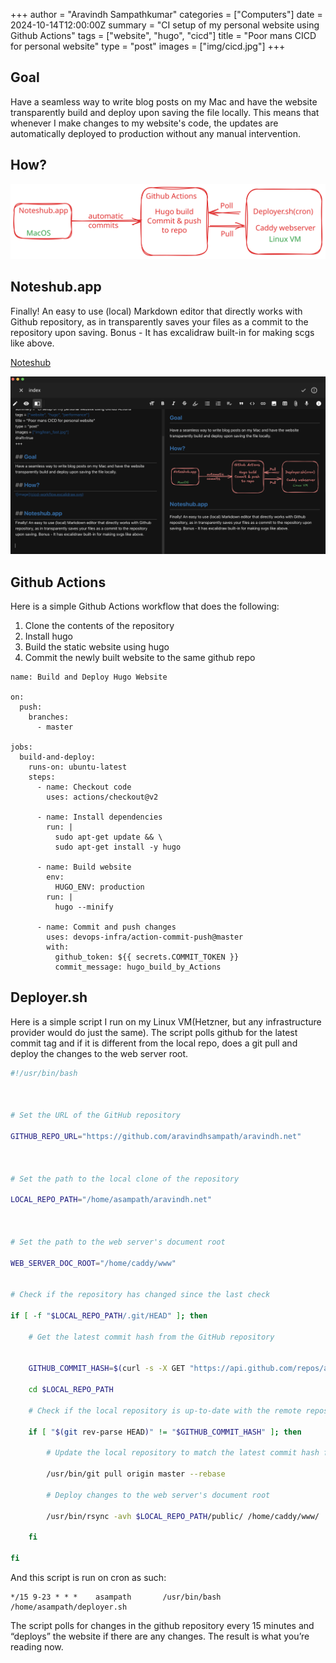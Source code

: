 +++
author = "Aravindh Sampathkumar"
categories = ["Computers"]
date = 2024-10-14T12:00:00Z
summary = "CI setup of my personal website using Github Actions"
tags = ["website", "hugo", "cicd"]
title = "Poor mans CICD for personal website"
type = "post"
images = ["img/cicd.jpg"]
+++

## Goal
Have a seamless way to write blog posts on my Mac and have the website transparently build and deploy upon saving the file locally. This means that whenever I make changes to my website's code, the updates are automatically deployed to production without any manual intervention.

## How?
![cicd-workflow](cicd-workflow.excalidraw.svg)


## Noteshub.app

Finally!
An easy to use (local) Markdown editor that directly works with Github repository, as in transparently saves your files as a commit to the repository upon saving. Bonus - It has excalidraw built-in for making scgs like above.

[Noteshub](https://about.noteshub.app/)

![image](noteshub-screenshot.png)

## Github Actions
Here is a simple Github Actions workflow that does the following:
1. Clone the contents of the repository
2. Install hugo
3. Build the static website using hugo
4. Commit the newly built website to the same github repo 

```
name: Build and Deploy Hugo Website

on:
  push:
    branches:
      - master

jobs:
  build-and-deploy:
    runs-on: ubuntu-latest
    steps:
      - name: Checkout code
        uses: actions/checkout@v2

      - name: Install dependencies
        run: |
          sudo apt-get update && \
          sudo apt-get install -y hugo

      - name: Build website
        env:
          HUGO_ENV: production
        run: |
          hugo --minify

      - name: Commit and push changes
        uses: devops-infra/action-commit-push@master
        with:
          github_token: ${{ secrets.COMMIT_TOKEN }}
          commit_message: hugo_build_by_Actions
```
## Deployer.sh
Here is a simple script I run on my Linux VM(Hetzner, but any infrastructure provider would do just the same). The script polls github for the latest commit tag and if it is different from the local repo, does a git pull and deploy the changes to the web server root.

```bash
#!/usr/bin/bash

  

# Set the URL of the GitHub repository

GITHUB_REPO_URL="https://github.com/aravindhsampath/aravindh.net"

  

# Set the path to the local clone of the repository

LOCAL_REPO_PATH="/home/asampath/aravindh.net"

  

# Set the path to the web server's document root

WEB_SERVER_DOC_ROOT="/home/caddy/www"


# Check if the repository has changed since the last check

if [ -f "$LOCAL_REPO_PATH/.git/HEAD" ]; then

    # Get the latest commit hash from the GitHub repository


    GITHUB_COMMIT_HASH=$(curl -s -X GET "https://api.github.com/repos/aravindhsampath/aravindh.net/commits?per_page=1" | jq -r '.[0].sha')

    cd $LOCAL_REPO_PATH

    # Check if the local repository is up-to-date with the remote repository

    if [ "$(git rev-parse HEAD)" != "$GITHUB_COMMIT_HASH" ]; then

        # Update the local repository to match the latest commit hash from GitHub

        /usr/bin/git pull origin master --rebase

        # Deploy changes to the web server's document root

        /usr/bin/rsync -avh $LOCAL_REPO_PATH/public/ /home/caddy/www/

    fi

fi

```
And this script is run on cron as such:
```
*/15 9-23 * * *    asampath       /usr/bin/bash /home/asampath/deployer.sh
```
The script polls for changes in the github repository every 15 minutes and “deploys” the website if there are any changes. The result is what you’re reading now.
